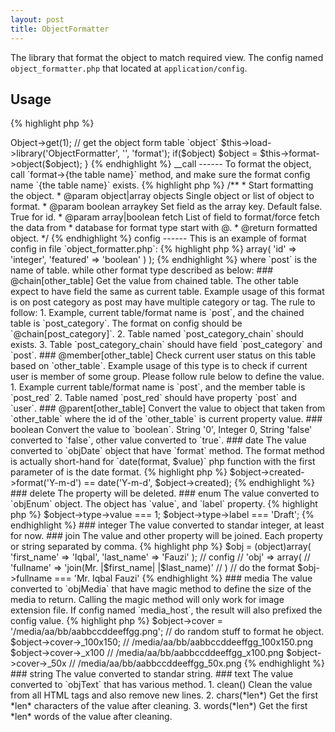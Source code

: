 ```yaml
---
layout: post
title: ObjectFormatter
---
```


The library that format the object to match required view. The config named `object_formatter.php`
that located at `application/config`.

Usage
-----

{% highlight php %}
<?php

// somewhere on controller
public function main(){
    $object = $this->Object->get(1); // get the object form table `object`
    $this->load->library('ObjectFormatter', '', 'format');
    if($object)
        $object = $this->format->object($object);
}
{% endhighlight %}

__call
------

To format the object, call `format->{the table name}` method, and make sure the
format config name `{the table name}` exists.

{% highlight php %}
/**
 * Start formatting the object.
 * @param object|array objects Single object or list of object to format.
 * @param boolean arraykey Set field as the array key. Default false. True for id.
 * @param array|boolean fetch List of field to format/force fetch the data from
 *  database for format type start with @.
 * @return formatted object.
 */
{% endhighlight %}

config
------

This is an example of format config in file `object_formatter.php`:

{% highlight php %}
<?php

$config['object_formatter'] = array(
    'post' => array(
        'id'        => 'integer',
        'featured'  => 'boolean'
    )
);

{% endhighlight %}

where `post` is the name of table. while other format type described as below:

### @chain[other_table]

Get the value from chained table. The other table expect to have field the same
as current table. Example usage of this format is on post category as post may
have multiple category or tag. The rule to follow:

1. Example, current table/format name is `post`, and the chained table is `post_category`.
The format on config should be `@chain[post_category]`.
2. Table named `post_category_chain` should exists.
3. Table `post_category_chain` should have field `post_category` and `post`.

### @member[other_table]

Check current user status on this table based on `other_table`. Example usage of 
this type is to check if current user is member of some group. Please follow rule
below to define the value.

1. Example current table/format name is `post`, and the member table is `post_red`
2. Table named `post_red` should have property `post` and `user`.

### @parent[other_table]

Convert the value to object that taken from `other_table` where the id of the `other_table`
is current property value.

### boolean

Convert the value to `boolean`. String '0', Integer 0, String 'false' converted to
`false`, other value converted to `true`.

### date

The value converted to `objDate` object that have `format` method. The format
method is actually short-hand for `date(format, $value)` php function with the
first parameter of is the date format.

{% highlight php %}
$object->created->format('Y-m-d') == date('Y-m-d', $object->created);
{% endhighlight %}

### delete

The property will be deleted.

### enum

The value converted to `objEnum` object. The object has `value`, and `label` property.
{% highlight php %}
$object->type->value === 1;
$object->type->label === 'Draft';
{% endhighlight %}

### integer

The value converted to standar integer, at least for now.

### join

The value and other property will be joined. Each property or string separated by comma.

{% highlight php %}
$obj = (object)array(
    'first_name' => 'Iqbal',
    'last_name'  => 'Fauzi'
);

// config
//  'obj' => array(
//      'fullname' => 'join(Mr. |$first_name| |$last_name)'
//  )

// do the format

$obj->fullname === 'Mr. Iqbal Fauzi'
{% endhighlight %}

### media

The value converted to `objMedia` that have magic method to define the size of 
the media to return. Calling the magic method will only work for image extension
file. If config named `media_host`, the result will also prefixed the config value.

{% highlight php %}
$object->cover = '/media/aa/bb/aabbccddeeffgg.png';
// do random stuff to format he object.

$object->cover->_100x150;   // /media/aa/bb/aabbccddeeffgg_100x150.png
$object->cover->_x100       // /media/aa/bb/aabbccddeeffgg_x100.png
$object->cover->_50x        // /media/aa/bb/aabbccddeeffgg_50x.png
{% endhighlight %}

### string

The value converted to standar string.

### text

The value converted to `objText` that has various method.

1. clean()  
Clean the value from all HTML tags and also remove new lines.
2. chars(*len*)  
Get the first *len* characters of the value after cleaning.
3. words(*len*)  
Get the first *len* words of the value after cleaning.